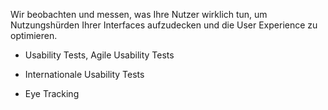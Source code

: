 Wir beobachten und messen, was Ihre Nutzer wirklich tun, um Nutzungshürden Ihrer Interfaces aufzudecken und die User Experience zu optimieren.

* Usability Tests, Agile Usability Tests


* Internationale Usability Tests


* Eye Tracking